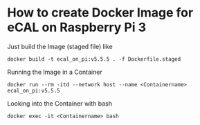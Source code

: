 # How to create Docker Image for eCAL on Raspberry Pi 3

Just build the Image (staged file) like
```
docker build -t ecal_on_pi:v5.5.5 . -f Dockerfile.staged
```

Running the Image in a Container
```
docker run --rm -itd --network host --name <Containername> ecal_on_pi:v5.5.5 
```
  
Looking into the Container with bash
```
docker exec -it <Containername> bash
```
